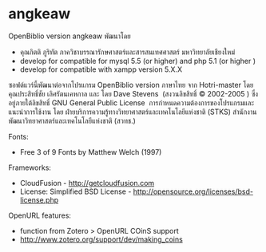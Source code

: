 # angkeaw

OpenBiblio version angkeaw พัฒนาโดย
* คุณกิตติ ภูริทัต ภาควิชาบรรณารักษศาสตร์และสารสนเทศศาสตร์ มหาวิทยาลัยเชียงใหม่
* develop for compatible for mysql 5.5 (or higher) and php 5.1 (or higher ) 
* develop for compatible with xampp version 5.X.X

ซอฟต์แวร์นี้พัฒนาต่อจากโปรแกรม OpenBiblio version ภาษาไทย จาก Hotri-master โดย คุณประสิทธิ์ชัย เลิศรัตนเคหกาล และ โดย Dave Stevens  (สงวนลิขสิทธิ์ © 2002-2005 ) ซึ่งอยู่ภายใต้ลิขสิทธิ์ GNU General Public License 
การกำหนดความต้องการของโปรแกรมและแนะนำการใช้งาน โดย ฝ่ายบริการความรู้ทางวิทยาศาสตร์และเทคโนโลยีแห่งชาติ (STKS) สำนักงานพัฒนาวิทยาศาสตร์และเทคโนโลยีแห่งชาติ (สวทช.) 

Fonts: 
* Free 3 of 9 Fonts by Matthew Welch (1997)

Frameworks:
* CloudFusion - http://getcloudfusion.com
* License: Simplified BSD License - http://opensource.org/licenses/bsd-license.php

OpenURL features:
* function from Zotero > OpenURL COinS support
* http://www.zotero.org/support/dev/making_coins
